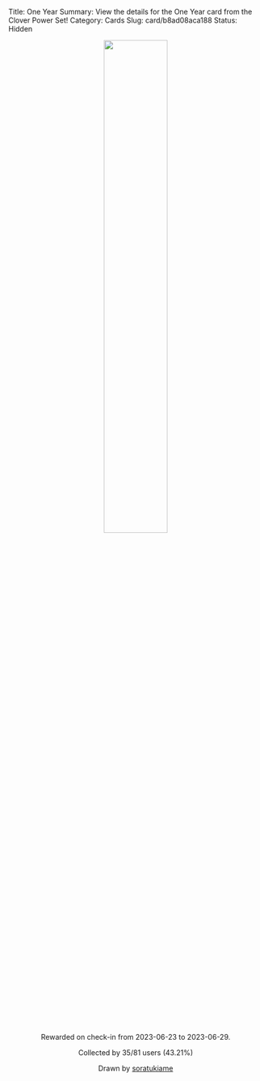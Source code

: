 Title: One Year
Summary: View the details for the One Year card from the Clover Power Set!
Category: Cards
Slug: card/b8ad08aca188
Status: Hidden

<center><a href='/images/cards/b8ad08aca188.png'><img src='/images/cards/b8ad08aca188.png' width='50%'></a>

Rewarded on check-in from 2023-06-23 to 2023-06-29.

Collected by 35/81 users (43.21%)

Drawn by <a href='https://twitter.com/soratukiame'>soratukiame</a></center>
